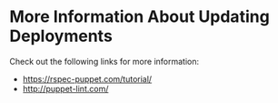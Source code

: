 # More Information About Updating Deployments

Check out the following links for more information:

- https://rspec-puppet.com/tutorial/
- http://puppet-lint.com/